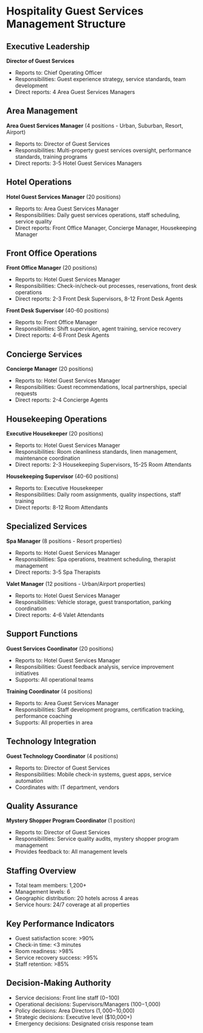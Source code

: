 # Hospitality Guest Services Management Structure

## Executive Leadership
**Director of Guest Services**
- Reports to: Chief Operating Officer
- Responsibilities: Guest experience strategy, service standards, team development
- Direct reports: 4 Area Guest Services Managers

## Area Management
**Area Guest Services Manager** (4 positions - Urban, Suburban, Resort, Airport)
- Reports to: Director of Guest Services
- Responsibilities: Multi-property guest services oversight, performance standards, training programs
- Direct reports: 3-5 Hotel Guest Services Managers

## Hotel Operations
**Hotel Guest Services Manager** (20 positions)
- Reports to: Area Guest Services Manager
- Responsibilities: Daily guest services operations, staff scheduling, service quality
- Direct reports: Front Office Manager, Concierge Manager, Housekeeping Manager

## Front Office Operations
**Front Office Manager** (20 positions)
- Reports to: Hotel Guest Services Manager
- Responsibilities: Check-in/check-out processes, reservations, front desk operations
- Direct reports: 2-3 Front Desk Supervisors, 8-12 Front Desk Agents

**Front Desk Supervisor** (40-60 positions)
- Reports to: Front Office Manager
- Responsibilities: Shift supervision, agent training, service recovery
- Direct reports: 4-6 Front Desk Agents

## Concierge Services
**Concierge Manager** (20 positions)
- Reports to: Hotel Guest Services Manager
- Responsibilities: Guest recommendations, local partnerships, special requests
- Direct reports: 2-4 Concierge Agents

## Housekeeping Operations
**Executive Housekeeper** (20 positions)
- Reports to: Hotel Guest Services Manager
- Responsibilities: Room cleanliness standards, linen management, maintenance coordination
- Direct reports: 2-3 Housekeeping Supervisors, 15-25 Room Attendants

**Housekeeping Supervisor** (40-60 positions)
- Reports to: Executive Housekeeper
- Responsibilities: Daily room assignments, quality inspections, staff training
- Direct reports: 8-12 Room Attendants

## Specialized Services
**Spa Manager** (8 positions - Resort properties)
- Reports to: Hotel Guest Services Manager
- Responsibilities: Spa operations, treatment scheduling, therapist management
- Direct reports: 3-5 Spa Therapists

**Valet Manager** (12 positions - Urban/Airport properties)
- Reports to: Hotel Guest Services Manager
- Responsibilities: Vehicle storage, guest transportation, parking coordination
- Direct reports: 4-6 Valet Attendants

## Support Functions
**Guest Services Coordinator** (20 positions)
- Reports to: Hotel Guest Services Manager
- Responsibilities: Guest feedback analysis, service improvement initiatives
- Supports: All operational teams

**Training Coordinator** (4 positions)
- Reports to: Area Guest Services Manager
- Responsibilities: Staff development programs, certification tracking, performance coaching
- Supports: All properties in area

## Technology Integration
**Guest Technology Coordinator** (4 positions)
- Reports to: Director of Guest Services
- Responsibilities: Mobile check-in systems, guest apps, service automation
- Coordinates with: IT department, vendors

## Quality Assurance
**Mystery Shopper Program Coordinator** (1 position)
- Reports to: Director of Guest Services
- Responsibilities: Service quality audits, mystery shopper program management
- Provides feedback to: All management levels

## Staffing Overview
- Total team members: 1,200+
- Management levels: 6
- Geographic distribution: 20 hotels across 4 areas
- Service hours: 24/7 coverage at all properties

## Key Performance Indicators
- Guest satisfaction score: >90%
- Check-in time: <3 minutes
- Room readiness: >98%
- Service recovery success: >95%
- Staff retention: >85%

## Decision-Making Authority
- Service decisions: Front line staff ($0-$100)
- Operational decisions: Supervisors/Managers ($100-$1,000)
- Policy decisions: Area Directors ($1,000-$10,000)
- Strategic decisions: Executive level ($10,000+)
- Emergency decisions: Designated crisis response team